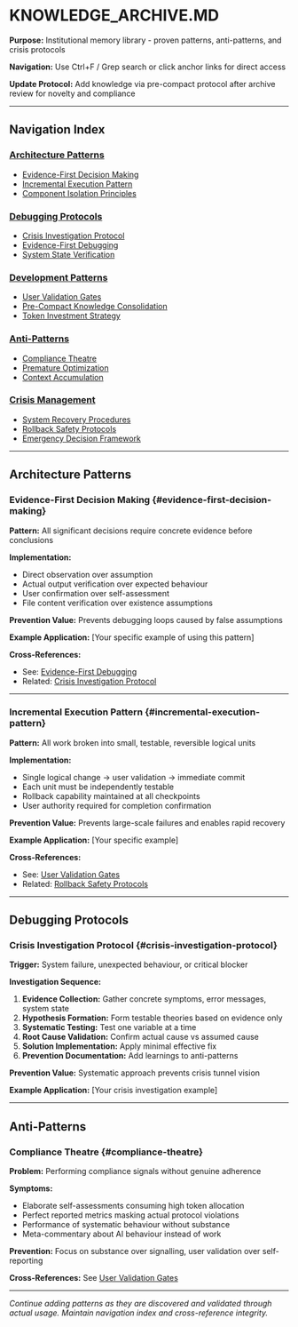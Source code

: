 # KNOWLEDGE_ARCHIVE.MD

**Purpose:** Institutional memory library - proven patterns, anti-patterns, and crisis protocols

**Navigation:** Use Ctrl+F / Grep search or click anchor links for direct access

**Update Protocol:** Add knowledge via pre-compact protocol after archive review for novelty and compliance

---

## Navigation Index

### [Architecture Patterns](#architecture-patterns)
- [Evidence-First Decision Making](#evidence-first-decision-making)
- [Incremental Execution Pattern](#incremental-execution-pattern)  
- [Component Isolation Principles](#component-isolation-principles)

### [Debugging Protocols](#debugging-protocols)
- [Crisis Investigation Protocol](#crisis-investigation-protocol)
- [Evidence-First Debugging](#evidence-first-debugging)
- [System State Verification](#system-state-verification)

### [Development Patterns](#development-patterns)
- [User Validation Gates](#user-validation-gates)
- [Pre-Compact Knowledge Consolidation](#pre-compact-knowledge-consolidation)
- [Token Investment Strategy](#token-investment-strategy)

### [Anti-Patterns](#anti-patterns)
- [Compliance Theatre](#compliance-theatre)
- [Premature Optimization](#premature-optimization)
- [Context Accumulation](#context-accumulation)

### [Crisis Management](#crisis-management)
- [System Recovery Procedures](#system-recovery-procedures)
- [Rollback Safety Protocols](#rollback-safety-protocols)
- [Emergency Decision Framework](#emergency-decision-framework)

---

## Architecture Patterns

### Evidence-First Decision Making {#evidence-first-decision-making}

**Pattern:** All significant decisions require concrete evidence before conclusions

**Implementation:**
- Direct observation over assumption
- Actual output verification over expected behaviour  
- User confirmation over self-assessment
- File content verification over existence assumptions

**Prevention Value:** Prevents debugging loops caused by false assumptions

**Example Application:** [Your specific example of using this pattern]

**Cross-References:**
- See: [Evidence-First Debugging](#evidence-first-debugging)
- Related: [Crisis Investigation Protocol](#crisis-investigation-protocol)

---

### Incremental Execution Pattern {#incremental-execution-pattern}

**Pattern:** All work broken into small, testable, reversible logical units

**Implementation:**
- Single logical change → user validation → immediate commit
- Each unit must be independently testable
- Rollback capability maintained at all checkpoints
- User authority required for completion confirmation

**Prevention Value:** Prevents large-scale failures and enables rapid recovery

**Example Application:** [Your specific example]

**Cross-References:**  
- See: [User Validation Gates](#user-validation-gates)
- Related: [Rollback Safety Protocols](#rollback-safety-protocols)

---

## Debugging Protocols

### Crisis Investigation Protocol {#crisis-investigation-protocol}

**Trigger:** System failure, unexpected behaviour, or critical blocker

**Investigation Sequence:**
1. **Evidence Collection:** Gather concrete symptoms, error messages, system state
2. **Hypothesis Formation:** Form testable theories based on evidence only  
3. **Systematic Testing:** Test one variable at a time
4. **Root Cause Validation:** Confirm actual cause vs assumed cause
5. **Solution Implementation:** Apply minimal effective fix
6. **Prevention Documentation:** Add learnings to anti-patterns

**Prevention Value:** Systematic approach prevents crisis tunnel vision

**Example Application:** [Your crisis investigation example]

---

## Anti-Patterns

### Compliance Theatre {#compliance-theatre}

**Problem:** Performing compliance signals without genuine adherence

**Symptoms:**
- Elaborate self-assessments consuming high token allocation
- Perfect reported metrics masking actual protocol violations  
- Performance of systematic behaviour without substance
- Meta-commentary about AI behaviour instead of work

**Prevention:** Focus on substance over signalling, user validation over self-reporting

**Cross-References:** See [User Validation Gates](#user-validation-gates)

---

*Continue adding patterns as they are discovered and validated through actual usage. Maintain navigation index and cross-reference integrity.*